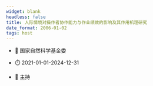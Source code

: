 ```yaml
---
widget: blank
headless: false
title: 人际情境对操作者协作能力与作业绩效的影响及其作用机理研究
date_format: 2006-01-02
tags: host
---
```



- :notebook: 国家自然科学基金委

- :stopwatch: 2021-01-01-2024-12-31

- :boy: 主持
